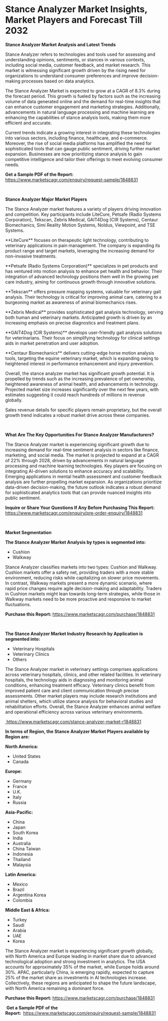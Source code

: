 <p><h1>Stance Analyzer Market Insights, Market Players and Forecast Till 2032</h1></p><p><strong>Stance Analyzer Market Analysis and Latest Trends</strong></p>
<p><p>Stance Analyzer refers to technologies and tools used for assessing and understanding opinions, sentiments, or stances in various contexts, including social media, customer feedback, and market research. This market is witnessing significant growth driven by the rising need for organizations to understand consumer preferences and improve decision-making processes based on data analytics. </p><p>The Stance Analyzer Market is expected to grow at a CAGR of 8.3% during the forecast period. This growth is fueled by factors such as the increasing volume of data generated online and the demand for real-time insights that can enhance customer engagement and marketing strategies. Additionally, advancements in natural language processing and machine learning are enhancing the capabilities of stance analysis tools, making them more efficient and accurate.</p><p>Current trends indicate a growing interest in integrating these technologies into various sectors, including finance, healthcare, and e-commerce. Moreover, the rise of social media platforms has amplified the need for sophisticated tools that can gauge public sentiment, driving further market expansion. Businesses are now prioritizing stance analysis to gain competitive intelligence and tailor their offerings to meet evolving consumer needs.</p></p>
<p><strong>Get a Sample PDF of the Report:&nbsp;</strong> <a href="https://www.marketscagr.com/enquiry/request-sample/1848831?utm_campaign=3195&utm_medium=2&utm_source=Github&utm_content=ia&utm_term=13042025&utm_id=stance-analyzer">https://www.marketscagr.com/enquiry/request-sample/1848831</a></p>
<p>&nbsp;</p>
<p><strong>Stance Analyzer Major Market Players</strong></p>
<p><p>The Stance Analyzer market features a variety of players driving innovation and competition. Key participants include LiteCure, Petsafe (Radio Systems Corporation), Tekscan, Zebris Medical, GAIT4Dog (CIR Systems), Centaur Biomechanics, Simi Reality Motion Systems, Noldus, Viewpoint, and TSE Systems.</p><p>**LiteCure** focuses on therapeutic light technology, contributing to veterinary applications in pain management. The company is expanding its product range and target markets, leveraging the increasing demand for non-invasive treatments.</p><p>**Petsafe (Radio Systems Corporation)** specializes in pet products and has ventured into motion analysis to enhance pet health and behavior. Their integration of advanced technology positions them well in the growing pet care industry, aiming for continuous growth through innovative solutions.</p><p>**Tekscan** offers pressure mapping systems, valuable for veterinary gait analysis. Their technology is critical for improving animal care, catering to a burgeoning market as awareness of animal biomechanics rises.</p><p>**Zebris Medical** provides sophisticated gait analysis technology, serving both human and veterinary markets. Anticipated growth is driven by an increasing emphasis on precise diagnostics and treatment plans.</p><p>**GAIT4Dog (CIR Systems)** develops user-friendly gait analysis solutions for veterinarians. Their focus on simplifying technology for clinical settings aids in market penetration and user adoption.</p><p>**Centaur Biomechanics** delivers cutting-edge horse motion analysis tools, targeting the equine veterinary market, which is expanding owing to heightened interest in performance enhancement and injury prevention.</p><p>Overall, the stance analyzer market has significant growth potential. It is propelled by trends such as the increasing prevalence of pet ownership, heightened awareness of animal health, and advancements in technology. Projected market size increases significantly over the next few years, with estimates suggesting it could reach hundreds of millions in revenue globally.</p><p>Sales revenue details for specific players remain proprietary, but the overall growth trend indicates a robust market drive across these companies.</p></p>
<p>&nbsp;</p>
<p><strong>What Are The Key Opportunities For Stance Analyzer Manufacturers?</strong></p>
<p><p>The Stance Analyzer market is experiencing significant growth due to increasing demand for real-time sentiment analysis in sectors like finance, marketing, and social media. The market is projected to expand at a CAGR of 22% through 2028, driven by advancements in natural language processing and machine learning technologies. Key players are focusing on integrating AI-driven solutions to enhance accuracy and scalability. Emerging applications in mental health assessment and customer feedback analysis are further propelling market expansion. As organizations prioritize data-driven decision-making, the future outlook indicates a robust demand for sophisticated analytics tools that can provide nuanced insights into public sentiment.</p></p>
<p><strong>Inquire or Share Your Questions If Any Before Purchasing This Report:</strong> <a href="https://www.marketscagr.com/enquiry/pre-order-enquiry/1848831?utm_campaign=3195&utm_medium=2&utm_source=Github&utm_content=ia&utm_term=13042025&utm_id=stance-analyzer">https://www.marketscagr.com/enquiry/pre-order-enquiry/1848831</a></p>
<p>&nbsp;</p>
<p><strong>Market Segmentation</strong></p>
<p><strong>The Stance Analyzer Market Analysis by types is segmented into:</strong></p>
<p><ul><li>Cushion</li><li>Walkway</li></ul></p>
<p><p>Stance Analyzer classifies markets into two types: Cushion and Walkway. Cushion markets offer a safety net, providing traders with a more stable environment, reducing risks while capitalizing on slower price movements. In contrast, Walkway markets present a more dynamic scenario, where rapid price changes require agile decision-making and adaptability. Traders in Cushion markets might lean towards long-term strategies, while those in Walkway markets need to be more proactive and responsive to market fluctuations.</p></p>
<p><strong>Purchase this Report:&nbsp;</strong><a href="https://www.marketscagr.com/purchase/1848831?utm_campaign=3195&utm_medium=2&utm_source=Github&utm_content=ia&utm_term=13042025&utm_id=stance-analyzer">https://www.marketscagr.com/purchase/1848831</a></p>
<p>&nbsp;</p>
<p><strong>The Stance Analyzer Market Industry Research by Application is segmented into:</strong></p>
<p><ul><li>Veterinary Hospitals</li><li>Veterinary Clinics</li><li>Others</li></ul></p>
<p><p>The Stance Analyzer market in veterinary settings comprises applications across veterinary hospitals, clinics, and other related facilities. In veterinary hospitals, the technology aids in diagnosing and monitoring animal conditions, enhancing treatment efficacy. Veterinary clinics benefit from improved patient care and client communication through precise assessments. Other market players may include research institutions and animal shelters, which utilize stance analysis for behavioral studies and rehabilitation efforts. Overall, the Stance Analyzer enhances animal welfare and operational efficiency across various veterinary environments.</p></p>
<p><a href="https://www.marketscagr.com/stance-analyzer-market-r1848831?utm_campaign=3195&utm_medium=2&utm_source=Github&utm_content=ia&utm_term=13042025&utm_id=stance-analyzer">&nbsp;https://www.marketscagr.com/stance-analyzer-market-r1848831</a></p>
<p><strong>In terms of Region, the Stance Analyzer Market Players available by Region are:</strong></p>
<p>
    <p> <strong> North America: </strong>
        <ul>
            <li>United States</li>
            <li>Canada</li>
        </ul>
        </p> 
    <p> <strong> Europe: </strong>
        <ul>
            <li>Germany</li>
            <li>France</li>
            <li>U.K.</li>
            <li>Italy</li>
            <li>Russia</li>
        </ul>
        </p> 
    <p> <strong> Asia-Pacific: </strong>
        <ul>
            <li>China</li>
            <li>Japan</li>
            <li>South Korea</li>
            <li>India</li>
            <li>Australia</li>
            <li>China Taiwan</li>
            <li>Indonesia</li>
            <li>Thailand</li>
            <li>Malaysia</li>
        </ul>
        </p> 
    <p> <strong> Latin America: </strong>
        <ul>
            <li>Mexico</li>
            <li>Brazil</li>
            <li>Argentina Korea</li>
            <li>Colombia</li>
        </ul>
        </p> 
    <p> <strong> Middle East & Africa: </strong>
        <ul>
            <li>Turkey</li>
            <li>Saudi</li>
            <li>Arabia</li>
            <li>UAE</li>
            <li>Korea</li>
        </ul>
    </p>
    </p>
<p><p>The Stance Analyzer market is experiencing significant growth globally, with North America and Europe leading in market share due to advanced technological adoption and strong investment in analytics. The USA accounts for approximately 35% of the market, while Europe holds around 30%. APAC, particularly China, is emerging rapidly, expected to capture 25% of the market share as investments in AI technologies increase. Collectively, these regions are anticipated to shape the future landscape, with North America remaining a dominant force.</p></p>
<p><strong>Purchase this Report: </strong><a href="https://www.marketscagr.com/purchase/1848831?utm_campaign=3195&utm_medium=2&utm_source=Github&utm_content=ia&utm_term=13042025&utm_id=stance-analyzer">https://www.marketscagr.com/purchase/1848831</a></p>
<p>&nbsp;<strong>Get a Sample PDF of the Report:&nbsp;&nbsp;</strong><a href="https://www.marketscagr.com/enquiry/request-sample/1848831?utm_campaign=3195&utm_medium=2&utm_source=Github&utm_content=ia&utm_term=13042025&utm_id=stance-analyzer">https://www.marketscagr.com/enquiry/request-sample/1848831</a></p>
<p><strong></strong></p>
<p><p></p><p></p><p></p></p>